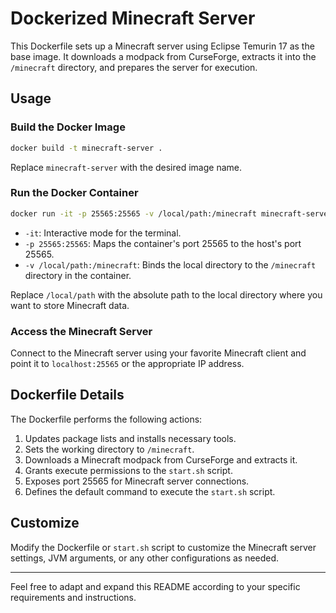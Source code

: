 # Dockerized Minecraft Server

This Dockerfile sets up a Minecraft server using Eclipse Temurin 17 as the base image. It downloads a modpack from CurseForge, extracts it into the `/minecraft` directory, and prepares the server for execution.

## Usage

### Build the Docker Image

```bash
docker build -t minecraft-server .
```

Replace `minecraft-server` with the desired image name.

### Run the Docker Container

```bash
docker run -it -p 25565:25565 -v /local/path:/minecraft minecraft-server
```

- `-it`: Interactive mode for the terminal.
- `-p 25565:25565`: Maps the container's port 25565 to the host's port 25565.
- `-v /local/path:/minecraft`: Binds the local directory to the `/minecraft` directory in the container.

Replace `/local/path` with the absolute path to the local directory where you want to store Minecraft data.

### Access the Minecraft Server

Connect to the Minecraft server using your favorite Minecraft client and point it to `localhost:25565` or the appropriate IP address.

## Dockerfile Details

The Dockerfile performs the following actions:

1. Updates package lists and installs necessary tools.
2. Sets the working directory to `/minecraft`.
3. Downloads a Minecraft modpack from CurseForge and extracts it.
4. Grants execute permissions to the `start.sh` script.
5. Exposes port 25565 for Minecraft server connections.
6. Defines the default command to execute the `start.sh` script.

## Customize

Modify the Dockerfile or `start.sh` script to customize the Minecraft server settings, JVM arguments, or any other configurations as needed.

---

Feel free to adapt and expand this README according to your specific requirements and instructions.